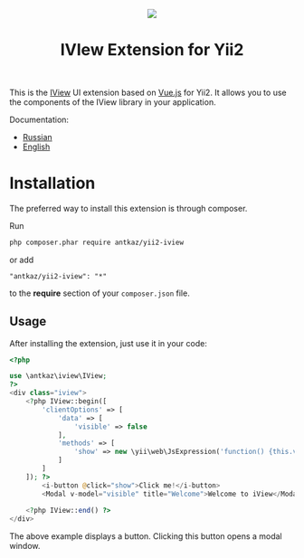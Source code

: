 <p align="center">
    <a href="https://www.iviewui.com/" target="_blank" rel="external">
        <img src="https://file.iviewui.com/dist/76ecb6e76d2c438065f90cd7f8fa7371.png" >
    </a>
    <h1 align="center">IVIew Extension for Yii2</h1>
    <br>
</p>

This is the <a href="https://www.iviewui.com/" target="_blank">IView</a> UI extension based on <a href="https://vuejs.org/" target="_blank">Vue.js</a> for Yii2.
It allows you to use the components of the IView library in your application.

Documentation:
* [Russian](docs/ru/README.md)
* [English](docs/en/README.md)

# Installation

The preferred way to install this extension is through composer.

Run

```bash
php composer.phar require antkaz/yii2-iview
```

or add

```
"antkaz/yii2-iview": "*"
```

to the **require** section of your `composer.json` file.

## Usage

After installing the extension, just use it in your code:

```php
<?php

use \antkaz\iview\IView;
?>
<div class="iview">
    <?php IView::begin([
        'clientOptions' => [
            'data' => [
                'visible' => false
            ],
            'methods' => [
                'show' => new \yii\web\JsExpression('function() {this.visible = true;}')
            ]
        ]
    ]); ?>
        <i-button @click="show">Click me!</i-button>
        <Modal v-model="visible" title="Welcome">Welcome to iView</Modal>
    
    <?php IView::end() ?>
</div>
```

The above example displays a button. Clicking this button opens a modal window.
